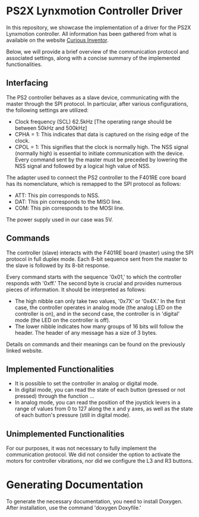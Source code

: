 # PS2X Lynxmotion Controller Driver

In this repository, we showcase the implementation of a driver for the PS2X Lynxmotion controller. All information has been gathered from what is available on the website [Curious Inventor](https://store.curiousinventor.com/guides/PS2/).

Below, we will provide a brief overview of the communication protocol and associated settings, along with a concise summary of the implemented functionalities.

## Interfacing
The PS2 controller behaves as a slave device, communicating with the master through the SPI protocol. In particular, after various configurations, the following settings are utilized:
- Clock frequency (SCL) 62.5kHz [The operating range should be between 50kHz and 500kHz]
- CPHA = 1: This indicates that data is captured on the rising edge of the clock.
- CPOL = 1: This signifies that the clock is normally high.
The NSS signal (normally high) is essential to initiate communication with the device. Every command sent by the master must be preceded by lowering the NSS signal and followed by a logical high value of NSS.

The adapter used to connect the PS2 controller to the F401RE core board has its nomenclature, which is remapped to the SPI protocol as follows:
- ATT: This pin corresponds to NSS.
- DAT: This pin corresponds to the MISO line.
- COM: This pin corresponds to the MOSI line.

The power supply used in our case was 5V.

## Commands

The controller (slave) interacts with the F401RE board (master) using the SPI protocol in full duplex mode. Each 8-bit sequence sent from the master to the slave is followed by its 8-bit response.

Every command starts with the sequence '0x01,' to which the controller responds with '0xff.' The second byte is crucial and provides numerous pieces of information. It should be interpreted as follows:
- The high nibble can only take two values, '0x7X' or '0x4X.' In the first case, the controller operates in analog mode (the analog LED on the controller is on), and in the second case, the controller is in 'digital' mode (the LED on the controller is off).
- The lower nibble indicates how many groups of 16 bits will follow the header. The header of any message has a size of 3 bytes.

Details on commands and their meanings can be found on the previously linked website.

## Implemented Functionalities
- It is possible to set the controller in analog or digital mode.
- In digital mode, you can read the state of each button (pressed or not pressed) through the function ...
- In analog mode, you can read the position of the joystick levers in a range of values from 0 to 127 along the x and y axes, as well as the state of each button's pressure (still in digital mode).

## Unimplemented Functionalities
For our purposes, it was not necessary to fully implement the communication protocol. We did not consider the option to activate the motors for controller vibrations, nor did we configure the L3 and R3 buttons.

# Generating Documentation
To generate the necessary documentation, you need to install Doxygen. After installation, use the command 'doxygen Doxyfile.'

